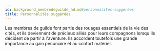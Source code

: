 ```yaml
---
id: background_membredeguilde_hd.md#personnalités-suggérées
title: Personnalités suggérées
---
```


Les membres de guilde font partie des rouages essentiels de la vie des cités, et ils deviennent de précieux alliés pour leurs compagnons lorsqu'ils décident de partir à l'aventure. Ils accordent toutefois une grande importance au gain pécuniaire et au confort matériel.

